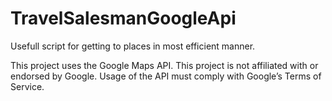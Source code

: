 # TravelSalesmanGoogleApi
Usefull script for getting to places in most efficient manner.

This project uses the Google Maps API. This project is not affiliated with or endorsed by Google. Usage of the API must comply with Google’s Terms of Service.

